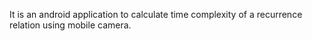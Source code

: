 It is an android application to calculate time complexity of a recurrence relation using mobile camera.
